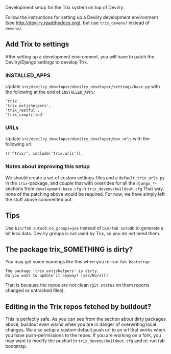 Development setup for the Trix system on top of Devilry.

Follow the instructions for setting up a Devilry development environment (see
http://devilry.readthedocs.org), but use ``trix_devenv/`` instead of
``devenv/``.

## Add Trix to settings

After setting up a development environment, you will have to patch the
Devilry/Django settings to develop Trix.

### INSTALLED_APPS
Update ``src/devilry_developer/devilry_developer/settings/base.py`` with the
following at the end of ``INSTALLED_APPS``:

    'trix',
    'trix_extjshelpers',
    'trix_restful',
    'trix_simplified'

### URLs
Update ``src/devilry_developer/devilry_developer/dev_urls`` with the following
url:

    (r'^trix/', include('trix.urls')),


### Notes about improving this setup
We should create a set of custom settings-files and a ``default_trix_urls.py``
in the ``trix``-package, and couple that with overrides for all the
``django_*``-sections from ``development-base.cfg`` in
``trix_devenv/buildout.cfg`` That way, none of the patching above would be
required. For now, we have simply left the stuff above commented out.


## Tips
Use ``bin/fab autodb:no_groups=yes`` instead of ``bin/fab autodb`` to generate
a bit less data. Devilry groups is not used by Trix, so you do not need them.


## The package trix_SOMETHING is dirty?
You may get some warnings like this when you re-run ``fab bootstrap``:

    The package 'trix_extjshelpers' is dirty.
    Do you want to update it anyway? [yes/No/all]

That is because the repos are not clean (``git status`` on them reports changed or untracked files).


## Editing in the Trix repos fetched by buildout?
This is perfectly safe. As you can see from the section about dirty packages
above, buildout even warns when you are in danger of overwriting local changes.
We also setup a custom default push url to an url that works when you have
push-permissions to the repos. If you are working on a fork, you may want to
modify the pushurl in ``trix_devenv/buildout.cfg`` and re-run fab bootstrap.
